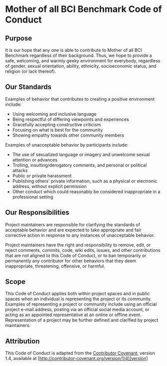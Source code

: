 # Mother of all BCI Benchmark Code of Conduct

## Purpose

It is our hope that any one is able to contribute to Mother of all BCI Benchmark
regardless of their background. Thus, we hope to provide a safe, welcoming, and warmly
geeky environment for everybody, regardless of gender, sexual orientation, ability,
ethnicity, socioeconomic status, and religion (or lack thereof).

## Our Standards

Examples of behavior that contributes to creating a positive environment include:

- Using welcoming and inclusive language
- Being respectful of differing viewpoints and experiences
- Gracefully accepting constructive criticism
- Focusing on what is best for the community
- Showing empathy towards other community members

Examples of unacceptable behavior by participants include:

- The use of sexualized language or imagery and unwelcome sexual attention or advances
- Trolling, insulting/derogatory comments, and personal or political attacks
- Public or private harassment
- Publishing others' private information, such as a physical or electronic address,
  without explicit permission
- Other conduct which could reasonably be considered inappropriate in a professional
  setting

## Our Responsibilities

Project maintainers are responsible for clarifying the standards of acceptable behavior
and are expected to take appropriate and fair corrective action in response to any
instances of unacceptable behavior.

Project maintainers have the right and responsibility to remove, edit, or reject comments,
commits, code, wiki edits, issues, and other contributions that are not aligned to this
Code of Conduct, or to ban temporarily or permanently any contributor for other behaviors
that they deem inappropriate, threatening, offensive, or harmful.

## Scope

This Code of Conduct applies both within project spaces and in public spaces when an
individual is representing the project or its community. Examples of representing a
project or community include using an official project e-mail address, posting via an
official social media account, or acting as an appointed representative at an online or
offline event. Representation of a project may be further defined and clarified by project
maintainers.


## Attribution

This Code of Conduct is adapted from the [Contributor Covenant][homepage], version 1.4,
available at [http://contributor-covenant.org/version/1/4][version]

[homepage]: http://contributor-covenant.org
[version]: http://contributor-covenant.org/version/1/4/
